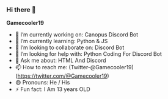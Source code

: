 ### Hi there 👋


**Gamecooler19** 


- 🔭 I’m currently working on: Canopus Discord Bot
- 🌱 I’m currently learning: Python & JS
- 👯 I’m looking to collaborate on: Discord Bot
- 🤔 I’m looking for help with: Python Coding For Discord Bot 
- 💬 Ask me about: HTML And Discord
- 📫 How to reach me: (Twitter-@Gamecooler19)(https://twitter.com/@Gamecooler19)
- 😄 Pronouns: He / His
- ⚡ Fun fact: I Am 13 years OLD

